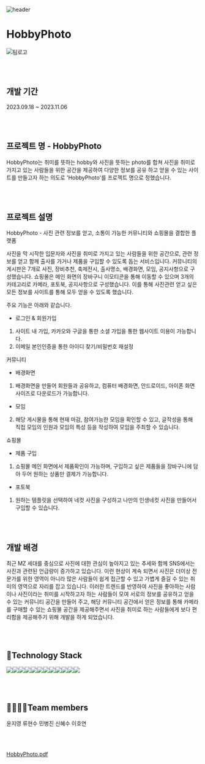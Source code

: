 ![header](https://capsule-render.vercel.app/api?type=waving&color=auto&height=300&width=1200&section=header&text=Welcome%20to%20HobbyPhoto%20Project🖐️&fontSize=50&animation=fadeIn&fontAlignY=38&desc=Decorate%20GitHub%20Profile%20or%20any%20Repo%20like%20me!&descAlignY=51&descAlign=62)

# HobbyPhoto
![팀로고](https://github.com/kh-final3/hobbyphoto/assets/134485729/3e8e7309-abb4-4e59-8d58-d4273dbfd555)

<br><br>

## 개발 기간
2023.09.18 ~ 2023.11.06

<br><br>

## 프로젝트 명 - HobbyPhoto
HobbyPhoto는 취미를 뜻하는 hobby와 사진을 뜻하는 photo를 합쳐 사진을 취미로 가지고 있는 사람들을 위한 공간을 제공하여 다양한 정보를 공유 하고 얻을 수 있는 사이트를 만들고자 하는 의도로 'HobbyPhoto'를 프로젝트 명으로 정했습니다.

<br><br>

## 프로젝트 설명
HobbyPhoto - 사진 관련 정보를 얻고, 소통이 가능한 커뮤니티와 쇼핑몰을 결합한 플랫폼

사진을 막 시작한 입문자와 사진을 취미로 가지고 있는 사람들을 위한 공간으로, 관련 정보를 얻고 함께 출사를 가거나 제품을 구입할 수 있도록 돕는 서비스입니다.
커뮤니티의 게시판은 7개로 사진, 장비추천, 축제전시, 출사명소, 배경화면, 모임, 공지사항으로 구성했습니다.
쇼핑몰은 메인 화면의 장바구니 이모티콘을 통해 이동할 수 있으며 3개의 카테고리로 카메라, 포토북, 공지사항으로 구성했습니다.
이를 통해 사진관련 얻고 싶은 모든 정보를 사이트를 통해 모두 얻을 수 있도록 했습니다.

주요 기능은 아래와 같습니다.

- 로그인 & 회원가입
1. 사이트 내 가입, 카카오와 구글을 통한 소셜 가입을 통한 웹사이트 이용이 가능합니다.
2. 이메일 본인인증을 통한 아이디 찾기/비밀번호 재설정


커뮤니티
- 배경화면
1. 배경화면을 만들어 회원들과 공유하고, 컴퓨터 배경화면, 안드로이드, 아이폰 화면 사이즈로 다운로드가 가능합니다.
- 모임
2. 해당 게시물을 통해 현재 마감, 참여가능한 모임을 확인할 수 있고, 글작성을 통해 직접 모임의 인원과 모임의 특성 등을 작성하여 모임을 주최할 수 있습니다.


쇼핑몰
- 제품 구입
1. 쇼핑몰 메인 화면에서 제품확인이 가능하며, 구입하고 싶은 제품들을 장바구니에 담아 두어 원하는 상품만 결제가 가능합니다.
- 포토북
1. 원하는 템플릿을 선택하여 네컷 사진을 구성하고 나만의 인생네컷 사진을 만들어서 구입할 수 있습니다. 

<br><br>

## 개발 배경
최근 MZ 세대를 중심으로 사진에 대한 관심이 높아지고 있는 추세와 함께 SNS에서는 사진과 관련된 언급량이 증가하고 있습니다. 이런 현상이 계속 되면서 사진은 더이상 전문가를 위한 영역이 아니라 많은 사람들이 쉽게 접근할 수 있고 가볍게 즐길 수 있는 취미의 영역으로 자리를 잡고 있습니다. 
이러한 트렌드를 반영하여 사진을 좋아하는 사람이나 사진이라는 취미를 시작하고자 하는 사람들이 모여 서로의 정보를 공유하고 얻을 수 있는 커뮤니티 공간을 만들어 주고, 해당 커뮤니티 공간에서 얻은 정보를 통해 카메라를 구매할 수 있는 쇼핑몰 공간을 제공해주면서 사진을 취미로 하는 사람들에게 보다 편리함을 제공해주기 위해 개발을 하게 되었습니다. 

<br><br>

## 🌈Technology Stack
<div style="display:flex; flex-direction:row;">
    <img src="https://img.shields.io/badge/Java-007396?style=for-the-badge&logo=Java&logoColor=white"> 
    <img src="https://img.shields.io/badge/Spring-6DB33F?style=for-the-badge&logo=spring&logoColor=white"> 
  <img src="https://img.shields.io/badge/github-181717?style=for-the-badge&logo=github&logoColor=white"> 
    <img src="https://img.shields.io/badge/oracle-F80000?style=for-the-badge&logo=oracle&logoColor=white"> 
  <img src="https://img.shields.io/badge/jquery-0769AD?style=for-the-badge&logo=jquery&logoColor=white"> 
    <br>
    <img src="https://img.shields.io/badge/apache tomcat-F8DC75?style=for-the-badge&logo=apachetomcat&logoColor=black">
 <img src="https://img.shields.io/badge/visual studio code-007ACC?style=for-the-badge&logo=visualstudiocode&logoColor=white">
    <br>
      <img src="https://img.shields.io/badge/html5-E34F26?style=for-the-badge&logo=html5&logoColor=white"> 
    <img src="https://img.shields.io/badge/css-1572B6?style=for-the-badge&logo=css3&logoColor=white"> 
    <img src="https://img.shields.io/badge/javascript-F7DF1E?style=for-the-badge&logo=javascript&logoColor=black"> 
    <img src="https://img.shields.io/badge/bootstrap-7952B3?style=for-the-badge&logo=bootstrap&logoColor=white">
    <img src="https://img.shields.io/badge/postman-FF6C37?style=for-the-badge&logo=postman&logoColor=white">
</div>

<br><br>

## 👨‍👩‍👧‍👦Team members
<div style="display:flex; flex-direction:row;">
 윤지영
 류현수
 민병진
 신혜수
 이호연
 
 </div>

<br><br>

[HobbyPhoto.pdf](https://github.com/kh-final3/hobbyphoto/files/12911399/HobbyPhoto.pdf)
